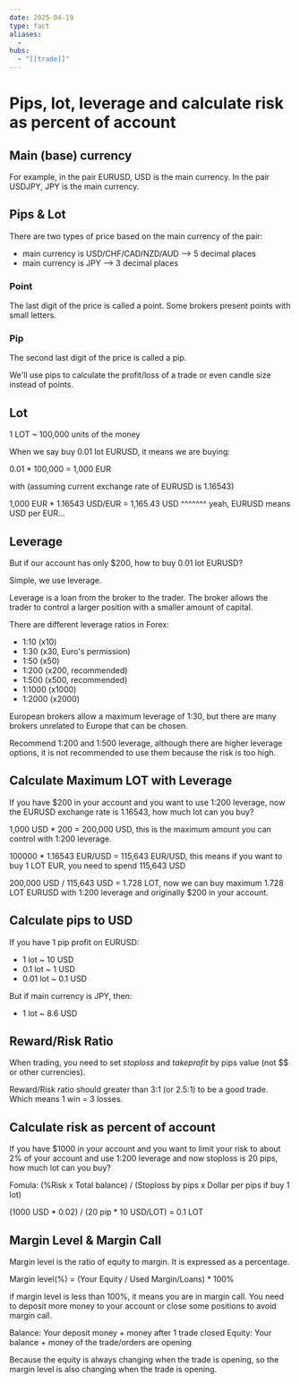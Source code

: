 ```yaml
---
date: 2025-04-19
type: fact
aliases:
  -
hubs:
  - "[[trade]]"
---
```


# Pips, lot, leverage and calculate risk as percent of account

## Main (base) currency

For example, in the pair EURUSD, USD is the main currency. In the pair USDJPY, JPY is the main currency.


## Pips & Lot

There are two types of price based on the main currency of the pair:
- main currency is USD/CHF/CAD/NZD/AUD --> 5 decimal places
- main currency is JPY --> 3 decimal places

### Point
The last digit of the price is called a point. Some brokers present points with small letters.

### Pip
The second last digit of the price is called a pip.

We'll use pips to calculate the profit/loss of a trade or even candle size instead of points.


## Lot

1 LOT ~ 100,000 units of the money

When we say buy 0.01 lot EURUSD, it means we are buying:

0.01 * 100,000 = 1,000 EUR

with (assuming current exchange rate of EURUSD is 1.16543)

1,000 EUR * 1.16543 USD/EUR = 1,165.43 USD
                    ^^^^^^^ yeah, EURUSD means USD per EUR...



## Leverage

But if our account has only $200, how to buy 0.01 lot EURUSD?

Simple, we use leverage.

Leverage is a loan from the broker to the trader. The broker allows the trader to control a larger position with a smaller amount of capital.

There are different leverage ratios in Forex:
- 1:10 (x10)
- 1:30 (x30, Euro's permission)
- 1:50 (x50)
- 1:200 (x200, recommended)
- 1:500 (x500, recommended)
- 1:1000 (x1000)
- 1:2000 (x2000)

European brokers allow a maximum leverage of 1:30, but there are many brokers unrelated to Europe that can be chosen.

Recommend 1:200 and 1:500 leverage, although there are higher leverage options, it is not recommended to use them because the risk is too high.


## Calculate Maximum LOT with Leverage

If you have $200 in your account and you want to use 1:200 leverage, now the EURUSD exchange rate is 1.16543, how much lot can you buy?

1,000 USD * 200 = 200,000 USD, this is the maximum amount you can control with 1:200 leverage.

100000 * 1.16543 EUR/USD = 115,643 EUR/USD, this means if you want to buy 1 LOT EUR, you need to spend 115,643 USD

200,000 USD / 115,643 USD = 1.728 LOT, now we can buy maximum 1.728 LOT EURUSD with 1:200 leverage and originally $200 in your account.


## Calculate pips to USD

If you have 1 pip profit on EURUSD:
- 1 lot ~ 10 USD
- 0.1 lot ~ 1 USD
- 0.01 lot ~ 0.1 USD

But if main currency is JPY, then:
- 1 lot ~ 8.6 USD


## Reward/Risk Ratio

When trading, you need to set *stoploss* and *takeprofit* by pips value (not $$ or other currencies).

Reward/Risk ratio should greater than 3:1 (or 2.5:1) to be a good trade. Which means 1 win = 3 losses.


## Calculate risk as percent of account

If you have $1000 in your account and you want to limit your risk to about 2% of your account and use 1:200 leverage and now stoploss is 20 pips, how much lot can you buy?

Fomula:
(%Risk x Total balance) / (Stoploss by pips x Dollar per pips if buy 1 lot)

(1000 USD * 0.02) / (20 pip * 10 USD/LOT) = 0.1 LOT


## Margin Level & Margin Call

Margin level is the ratio of equity to margin. It is expressed as a percentage.

Margin level(%) = (Your Equity / Used Margin/Loans) * 100%

if margin level is less than 100%, it means you are in margin call. You need to deposit more money to your account or close some positions to avoid margin call.

Balance: Your deposit money + money after 1 trade closed
Equity: Your balance + money of the trade/orders are opening

Because the equity is always changing when the trade is opening, so the margin level is also changing when the trade is opening.

